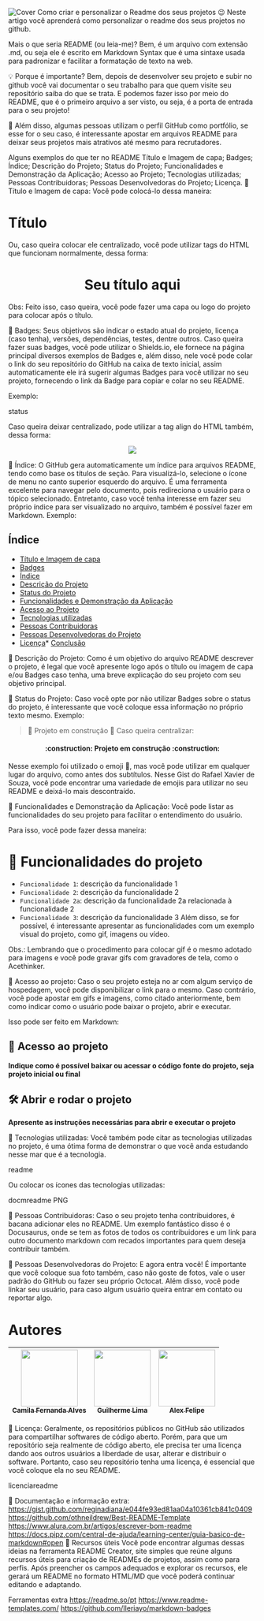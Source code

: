 ![Cover](https://github.com/jhzinm/Projeto1/assets/150977621/7ef676ad-bf13-4251-bc14-b6d337acf247)
Como criar e personalizar o Readme dos seus projetos
😉 Neste artigo você aprenderá como personalizar o readme dos seus projetos no github.

Mais o que seria README (ou leia-me)? Bem, é um arquivo com extensão .md, ou seja ele é escrito em Markdown Syntax que é uma sintaxe usada para padronizar e facilitar a formatação de texto na web.

💡 Porque é importante?
Bem, depois de desenvolver seu projeto e subir no github você vai documentar o seu trabalho para que quem visite seu repositório saiba do que se trata. E podemos fazer isso por meio do README, que é o primeiro arquivo a ser visto, ou seja, é a porta de entrada para o seu projeto!

🚀 Além disso, algumas pessoas utilizam o perfil GitHub como portfólio, se esse for o seu caso, é interessante apostar em arquivos README para deixar seus projetos mais atrativos até mesmo para recrutadores.

Alguns exemplos do que ter no README
Título e Imagem de capa;
Badges;
Índice;
Descrição do Projeto;
Status do Projeto;
Funcionalidades e Demonstração da Aplicação;
Acesso ao Projeto;
Tecnologias utilizadas;
Pessoas Contribuidoras;
Pessoas Desenvolvedoras do Projeto;
Licença.
📌 Título e Imagem de capa:
Você pode colocá-lo dessa maneira:

# Título 

Ou, caso queira colocar ele centralizado, você pode utilizar tags do HTML que funcionam normalmente, dessa forma:
<h1 align="center"> Seu título aqui </h1>
Obs: Feito isso, caso queira, você pode fazer uma capa ou logo do projeto para colocar após o título.


📌 Badges:
Seus objetivos são indicar o estado atual do projeto, licença (caso tenha), versões, dependências, testes, dentre outros. Caso queira fazer suas badges, você pode utilizar o Shields.io, ele fornece na página principal diversos exemplos de Badges e, além disso, nele você pode colar o link do seu repositório do GitHub na caixa de texto inicial, assim automaticamente ele irá sugerir algumas Badges para você utilizar no seu projeto, fornecendo o link da Badge para copiar e colar no seu README.

Exemplo:

status

Caso queira deixar centralizado, pode utilizar a tag align do HTML também, dessa forma:

<p align="center"><img src="http://img.shields.io/static/v1?label=STATUS&message=EM%20DESENVOLVIMENTO&color=GREEN&style=for-the-badge"/></p>

📌 Índice:
O GitHub gera automaticamente um índice para arquivos README, tendo como base os títulos de seção. Para visualizá-lo, selecione o ícone de menu no canto superior esquerdo do arquivo. É uma ferramenta excelente para navegar pelo documento, pois redireciona o usuário para o tópico selecionado. Entretanto, caso você tenha interesse em fazer seu próprio índice para ser visualizado no arquivo, também é possível fazer em Markdown. Exemplo:

## Índice 
* [Título e Imagem de capa](#Título-e-Imagem-de-capa)
* [Badges](#badges)
* [Índice](#índice)
* [Descrição do Projeto](#descrição-do-projeto)
* [Status do Projeto](#status-do-Projeto)
* [Funcionalidades e Demonstração da Aplicação](#funcionalidades-e-demonstração-da-aplicação)
* [Acesso ao Projeto](#acesso-ao-projeto)
* [Tecnologias utilizadas](#tecnologias-utilizadas)
* [Pessoas Contribuidoras](#pessoas-contribuidoras)
* [Pessoas Desenvolvedoras do Projeto](#pessoas-desenvolvedoras)
* [Licença](#licença)* [Conclusão](#conclusão)

📌 Descrição do Projeto:
Como é um objetivo do arquivo README descrever o projeto, é legal que você apresente logo após o título ou imagem de capa e/ou Badges caso tenha, uma breve explicação do seu projeto com seu objetivo principal.

📌 Status do Projeto:
Caso você opte por não utilizar Badges sobre o status do projeto, é interessante que você coloque essa informação no próprio texto mesmo. Exemplo:

> :construction: Projeto em construção :construction:
Caso queira centralizar:

<h4 align="center">    
 :construction:  Projeto em construção  :construction:
</h4>
Nesse exemplo foi utilizado o emoji 🚧, mas você pode utilizar em qualquer lugar do arquivo, como antes dos subtítulos. Nesse Gist do Rafael Xavier de Souza, você pode encontrar uma variedade de emojis para utilizar no seu README e deixá-lo mais descontraído.


📌 Funcionalidades e Demonstração da Aplicação:
Você pode listar as funcionalidades do seu projeto para facilitar o entendimento do usuário.

Para isso, você pode fazer dessa maneira:

# :hammer: Funcionalidades do projeto
- `Funcionalidade 1`: descrição da funcionalidade 1
- `Funcionalidade 2`: descrição da funcionalidade 2
- `Funcionalidade 2a`: descrição da funcionalidade 2a relacionada à funcionalidade 2
- `Funcionalidade 3`: descrição da funcionalidade 3
Além disso, se for possível, é interessante apresentar as funcionalidades com um exemplo visual do projeto, como gif, imagens ou vídeo.

Obs.: Lembrando que o procedimento para colocar gif é o mesmo adotado para imagens e você pode gravar gifs com gravadores de tela, como o Acethinker.


📌 Acesso ao projeto:
Caso o seu projeto esteja no ar com algum serviço de hospedagem, você pode disponibilizar o link para o mesmo. Caso contrário, você pode apostar em gifs e imagens, como citado anteriormente, bem como indicar como o usuário pode baixar o projeto, abrir e executar.

Isso pode ser feito em Markdown:

## 📁 Acesso ao projeto
**Indique como é possível baixar ou acessar o código fonte do projeto, seja projeto inicial ou final**
## 🛠️ Abrir e rodar o projeto
**Apresente as instruções necessárias para abrir e executar o projeto**

📌 Tecnologias utilizadas:
Você também pode citar as tecnologias utilizadas no projeto, é uma ótima forma de demonstrar o que você anda estudando nesse mar que é a tecnologia.

readme


Ou colocar os ícones das tecnologias utilizadas:

docmreadme PNG


📌 Pessoas Contribuidoras:
Caso o seu projeto tenha contribuidores, é bacana adicionar eles no README. Um exemplo fantástico disso é o Docusaurus, onde se tem as fotos de todos os contribuidores e um link para outro documento markdown com recados importantes para quem deseja contribuir também.

📌 Pessoas Desenvolvedoras do Projeto:
E agora entra você! É importante que você coloque sua foto também, caso não goste de fotos, vale o user padrão do GitHub ou fazer seu próprio Octocat. Além disso, você pode linkar seu usuário, para caso algum usuário queira entrar em contato ou reportar algo.

# Autores
| [<img src="https://avatars.githubusercontent.com/u/37356058?v=4" width=115><br><sub>Camila Fernanda Alves</sub>](https://github.com/camilafernanda) |  [<img src="https://avatars.githubusercontent.com/u/30351153?v=4" width=115><br><sub>Guilherme Lima</sub>](https://github.com/guilhermeonrails) |  [<img src="https://avatars.githubusercontent.com/u/8989346?v=4" width=115><br><sub>Alex Felipe</sub>](https://github.com/alexfelipe) |
| :---: | :---: | :---: |

📌 Licença:
Geralmente, os repositórios públicos no GitHub são utilizados para compartilhar softwares de código aberto. Porém, para que um repositório seja realmente de código aberto, ele precisa ter uma licença dando aos outros usuários a liberdade de usar, alterar e distribuir o software. Portanto, caso seu repositório tenha uma licença, é essencial que você coloque ela no seu README.

licenciareadme


📝 Documentação e informação extra:
https://gist.github.com/reginadiana/e044fe93ed81aa04a10361cb841c0409
https://github.com/othneildrew/Best-README-Template
https://www.alura.com.br/artigos/escrever-bom-readme
https://docs.pipz.com/central-de-ajuda/learning-center/guia-basico-de-markdown#open
🧰 Recursos úteis
Você pode encontrar algumas dessas ideias na ferramenta README Creator, site simples que reúne alguns recursos úteis para criação de READMEs de projetos, assim como para perfis. Após preencher os campos adequados e explorar os recursos, ele gerará um README no formato HTML/MD que você poderá continuar editando e adaptando.

Ferramentas extra
https://readme.so/pt
https://www.readme-templates.com/
https://github.com/Ileriayo/markdown-badges
